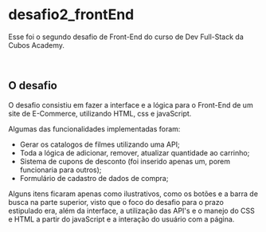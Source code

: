 # desafio2_frontEnd
  
  <p>Esse foi o segundo desafio de Front-End do curso de Dev Full-Stack da Cubos Academy.</p>
  <br>
  
<h2>O desafio</h2>

  <p>O desafio consistiu em fazer a interface e a lógica para o Front-End de um site de E-Commerce, utilizando HTML, css e javaScript.</p>
  
  <p>Algumas das funcionalidades implementadas foram:</p> 
  
  <ul>
    <li> Gerar os catalogos de filmes utilizando uma API;
    <li> Toda a lógica de adicionar, remover, atualizar quantidade ao carrinho;
    <li> Sistema de cupons de desconto (foi inserido apenas um, porem funcionaria para outros);
    <li> Formulário de cadastro de dados de compra;
  </ul>
  
   <p>Alguns itens ficaram apenas como ilustrativos, como os botões e a barra de busca na parte superior, visto que o foco do desafio para o prazo estipulado era, além da interface, a utilização das API's e o manejo do CSS e HTML a partir do javaScript e a interação do usuário com a página.</p>
